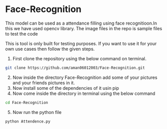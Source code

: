 # Face-Recognition
This model can be used as a attendance filling using face recognitioon.In this we have used opencv library. The image files in the repo is sample files to test the code

This is tool is only built for testing purposes. If you want to use it for your own use cases then follow the given steps.
1. First clone the repository using the below command on terminal.
```bash
git clone https://github.com/aman06012003/Face-Recognition.git
```
2. Now inside the directory Face-Recognition add some of your pictures and your friends pictures in it.
3. Now install some of the dependencies of it usin pip
4. Now come inside the directory in terminal using the below command
```bash
cd Face-Recognition
```
5. Now run the python file
```bash
python Attendence.py
```
